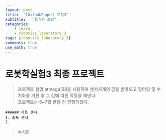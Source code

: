 ```yaml
---
layout: post
title:  "[GithubPages] 로실3"
subtitle:   "즐거운 로실"
categories: 
    - learn
    - robotics_laboratory_3
tags: [robotics_laboratory_3]
comments: true
use_math: true
---
```


# 로봇학실험3 최종 프로젝트
> 프로젝트 설명
    atmega128을 사용하여 센서 6개의 값을 받아오고 필터링 및 수치화를 거친 후 그 값에 따른 작동을 해낸다.   
    프로젝트는 6~7월 한달 간 진행되었다.   
    
    ###### 사용 센서
    1. 습도 센서
    2. 

> 수식화
